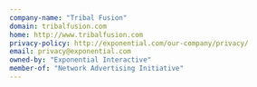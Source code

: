 ```yaml
---
company-name: "Tribal Fusion"
domain: tribalfusion.com
home: http://www.tribalfusion.com
privacy-policy: http://exponential.com/our-company/privacy/
email: privacy@exponential.com
owned-by: "Exponential Interactive"
member-of: "Network Advertising Initiative"
---
```




